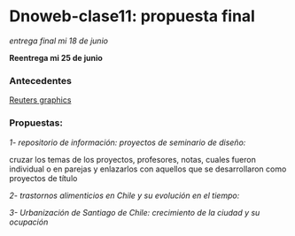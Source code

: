# Dnoweb-clase11: propuesta final

*entrega final mi 18 de junio*

**Reentrega mi 25 de junio**

### Antecedentes 
[Reuters graphics](https://www.reuters.com/graphics/)


### Propuestas:
*1- repositorio de información: proyectos de seminario de diseño:*

cruzar los temas de los proyectos, profesores, notas, cuales fueron individual o en parejas y enlazarlos con aquellos que se desarrollaron como proyectos de título

*2- trastornos alimenticios en Chile y su evolución en el tiempo:*


*3- Urbanización de Santiago de Chile: crecimiento de la ciudad y su ocupación*
